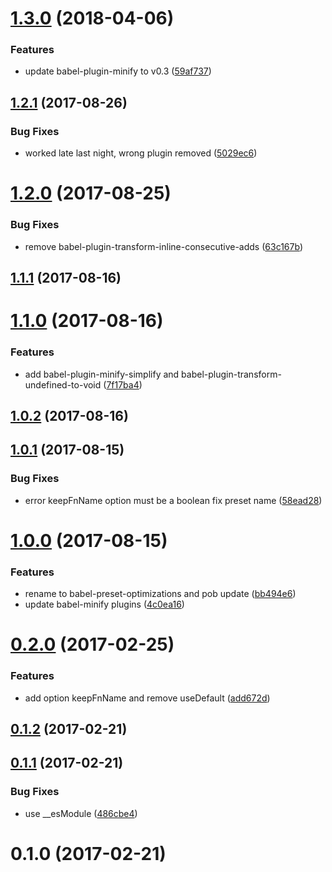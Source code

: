 <a name="1.3.0"></a>
# [1.3.0](https://github.com/christophehurpeau/babel-preset-optimizations/compare/v1.2.1...v1.3.0) (2018-04-06)


### Features

* update babel-plugin-minify to v0.3 ([59af737](https://github.com/christophehurpeau/babel-preset-optimizations/commit/59af737))


<a name="1.2.1"></a>
## [1.2.1](https://github.com/christophehurpeau/babel-preset-optimizations/compare/v1.2.0...v1.2.1) (2017-08-26)


### Bug Fixes

* worked late last night, wrong plugin removed ([5029ec6](https://github.com/christophehurpeau/babel-preset-optimizations/commit/5029ec6))


<a name="1.2.0"></a>
# [1.2.0](https://github.com/christophehurpeau/babel-preset-optimizations/compare/v1.1.1...v1.2.0) (2017-08-25)


### Bug Fixes

* remove babel-plugin-transform-inline-consecutive-adds ([63c167b](https://github.com/christophehurpeau/babel-preset-optimizations/commit/63c167b))


<a name="1.1.1"></a>
## [1.1.1](https://github.com/christophehurpeau/babel-preset-optimizations/compare/v1.1.0...v1.1.1) (2017-08-16)


<a name="1.1.0"></a>
# [1.1.0](https://github.com/christophehurpeau/babel-preset-optimizations/compare/v1.0.2...v1.1.0) (2017-08-16)


### Features

* add babel-plugin-minify-simplify and babel-plugin-transform-undefined-to-void ([7f17ba4](https://github.com/christophehurpeau/babel-preset-optimizations/commit/7f17ba4))


<a name="1.0.2"></a>
## [1.0.2](https://github.com/christophehurpeau/babel-preset-optimizations/compare/v1.0.1...v1.0.2) (2017-08-16)


<a name="1.0.1"></a>
## [1.0.1](https://github.com/christophehurpeau/babel-preset-optimizations/compare/v1.0.0...v1.0.1) (2017-08-15)


### Bug Fixes

* error keepFnName option must be a boolean fix preset name ([58ead28](https://github.com/christophehurpeau/babel-preset-optimizations/commit/58ead28))


<a name="1.0.0"></a>
# [1.0.0](https://github.com/christophehurpeau/babel-preset-optimizations/compare/v0.2.0...v1.0.0) (2017-08-15)


### Features

* rename to babel-preset-optimizations and pob update ([bb494e6](https://github.com/christophehurpeau/babel-preset-optimizations/commit/bb494e6))
* update babel-minify plugins ([4c0ea16](https://github.com/christophehurpeau/babel-preset-optimizations/commit/4c0ea16))


<a name="0.2.0"></a>
# [0.2.0](https://github.com/christophehurpeau/babel-preset-babili-optimizations/compare/v0.1.2...v0.2.0) (2017-02-25)


### Features

* add option keepFnName and remove useDefault ([add672d](https://github.com/christophehurpeau/babel-preset-babili-optimizations/commit/add672d))


<a name="0.1.2"></a>
## [0.1.2](https://github.com/christophehurpeau/babel-preset-babili-optimizations/compare/v0.1.1...v0.1.2) (2017-02-21)


<a name="0.1.1"></a>
## [0.1.1](https://github.com/christophehurpeau/babel-preset-babili-optimizations/compare/v0.1.0...v0.1.1) (2017-02-21)


### Bug Fixes

* use __esModule ([486cbe4](https://github.com/christophehurpeau/babel-preset-babili-optimizations/commit/486cbe4))


<a name="0.1.0"></a>
# 0.1.0 (2017-02-21)
